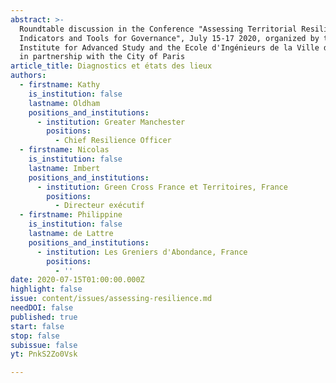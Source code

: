 ```yaml
---
abstract: >-
  Roundtable discussion in the Conference "Assessing Territorial Resilience:
  Indicators and Tools for Governance", July 15-17 2020, organized by the Paris
  Institute for Advanced Study and the Ecole d'Ingénieurs de la Ville de Paris
  in partnership with the City of Paris
article_title: Diagnostics et états des lieux
authors:
  - firstname: Kathy
    is_institution: false
    lastname: Oldham
    positions_and_institutions:
      - institution: Greater Manchester
        positions:
          - Chief Resilience Officer
  - firstname: Nicolas
    is_institution: false
    lastname: Imbert
    positions_and_institutions:
      - institution: Green Cross France et Territoires, France
        positions:
          - Directeur exécutif
  - firstname: Philippine
    is_institution: false
    lastname: de Lattre
    positions_and_institutions:
      - institution: Les Greniers d'Abondance, France
        positions:
          - ''
date: 2020-07-15T01:00:00.000Z
highlight: false
issue: content/issues/assessing-resilience.md
needDOI: false
published: true
start: false
stop: false
subissue: false
yt: PnkS2Zo0Vsk

---
```

<Youtube yt="PnkS2Zo0Vsk" caption="Diagnostics et états des lieux" start="false" stop="false"></Youtube>
